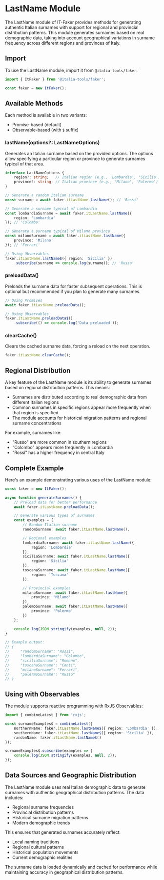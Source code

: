 # LastName Module

The LastName module of IT-Faker provides methods for generating authentic Italian surnames with support for regional and provincial distribution patterns. This module generates surnames based on real demographic data, taking into account geographical variations in surname frequency across different regions and provinces of Italy.

## Import

To use the LastName module, import it from `@italia-tools/faker`:

```typescript
import { ItFaker } from '@italia-tools/faker';

const faker = new ItFaker();
```

## Available Methods

Each method is available in two variants:
- Promise-based (default)
- Observable-based (with `$` suffix)

### lastName(options?: LastNameOptions)

Generates an Italian surname based on the provided options. The options allow specifying a particular region or province to generate surnames typical of that area.

```typescript
interface LastNameOptions {
    region?: string;   // Italian region (e.g., 'Lombardia', 'Sicilia')
    province?: string; // Italian province (e.g., 'Milano', 'Palermo')
}

// Generate a random Italian surname
const surname = await faker.itLastName.lastName(); // 'Rossi'

// Generate a surname typical of Lombardia
const lombardiaSurname = await faker.itLastName.lastName({ 
    region: 'Lombardia' 
}); // 'Colombo'

// Generate a surname typical of Milano province
const milanoSurname = await faker.itLastName.lastName({ 
    province: 'Milano' 
}); // 'Ferrari'

// Using Observables
faker.itLastName.lastName$({ region: 'Sicilia' })
    .subscribe(surname => console.log(surname)); // 'Russo'
```

### preloadData()

Preloads the surname data for faster subsequent operations. This is optional but recommended if you plan to generate many surnames.

```typescript
// Using Promises
await faker.itLastName.preloadData();

// Using Observables
faker.itLastName.preloadData$()
    .subscribe(() => console.log('Data preloaded'));
```

### clearCache()

Clears the cached surname data, forcing a reload on the next operation.

```typescript
faker.itLastName.clearCache();
```

## Regional Distribution

A key feature of the LastName module is its ability to generate surnames based on regional distribution patterns. This means:

- Surnames are distributed according to real demographic data from different Italian regions
- Common surnames in specific regions appear more frequently when that region is specified
- The module accounts for historical migration patterns and regional surname concentrations

For example, surnames like:
- "Russo" are more common in southern regions
- "Colombo" appears more frequently in Lombardia
- "Rossi" has a higher frequency in central Italy

## Complete Example

Here's an example demonstrating various uses of the LastName module:

```typescript
const faker = new ItFaker();

async function generateSurnames() {
    // Preload data for better performance
    await faker.itLastName.preloadData();

    // Generate various types of surnames
    const examples = {
        // Random Italian surname
        randomSurname: await faker.itLastName.lastName(),

        // Regional examples
        lombardiaSurname: await faker.itLastName.lastName({ 
            region: 'Lombardia' 
        }),
        siciliaSurname: await faker.itLastName.lastName({ 
            region: 'Sicilia' 
        }),
        toscanaSurname: await faker.itLastName.lastName({ 
            region: 'Toscana' 
        }),

        // Provincial examples
        milanoSurname: await faker.itLastName.lastName({ 
            province: 'Milano' 
        }),
        palemoSurname: await faker.itLastName.lastName({ 
            province: 'Palermo' 
        })
    };

    console.log(JSON.stringify(examples, null, 2));
}

// Example output:
// {
//     "randomSurname": "Rossi",
//     "lombardiaSurname": "Colombo",
//     "siciliaSurname": "Romano",
//     "toscanaSurname": "Conti",
//     "milanoSurname": "Ferrari",
//     "palermoSurname": "Russo"
// }
```

## Using with Observables

The module supports reactive programming with RxJS Observables:

```typescript
import { combineLatest } from 'rxjs';

const surnameExamples$ = combineLatest({
    northernName: faker.itLastName.lastName$({ region: 'Lombardia' }),
    southernName: faker.itLastName.lastName$({ region: 'Sicilia' }),
    randomName: faker.itLastName.lastName$()
});

surnameExamples$.subscribe(examples => {
    console.log(JSON.stringify(examples, null, 2));
});
```

## Data Sources and Geographic Distribution

The LastName module uses real Italian demographic data to generate surnames with authentic geographical distribution patterns. The data includes:

- Regional surname frequencies
- Provincial distribution patterns
- Historical surname migration patterns
- Modern demographic trends

This ensures that generated surnames accurately reflect:
- Local naming traditions
- Regional cultural patterns
- Historical population movements
- Current demographic realities

The surname data is loaded dynamically and cached for performance while maintaining accuracy in geographical distribution patterns.